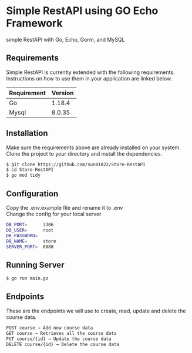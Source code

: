 # Simple RestAPI using GO Echo Framework

simple RestAPI with Go, Echo, Gorm, and MySQL

## Requirements

Simple RestAPI is currently extended with the following requirements.  
Instructions on how to use them in your application are linked below.

| Requirement | Version |
| ----------- | ------- |
| Go          | 1.18.4  |
| Mysql       | 8.0.35  |

## Installation

Make sure the requirements above are already installed on your system.  
Clone the project to your directory and install the dependencies.

```bash
$ git clone https://github.com/sun01822/Store-RestAPI
$ cd Store-RestAPI
$ go mod tidy
```

## Configuration
Copy the .env.example file and rename it to .env  
Change the config for your local server

```bash
DB_PORT=      3306
DB_USER=      root
DB_PASSWORD=
DB_NAME=      store
SERVER_PORT=  8080
```

## Running Server

```bash
$ go run main.go
```

## Endpoints

These are the endpoints we will use to create, read, update and delete the course data.

```bash
POST course → Add new course data
GET course → Retrieves all the course data
PUT course/{id} → Update the course data
DELETE course/{id} → Delete the course data
```
